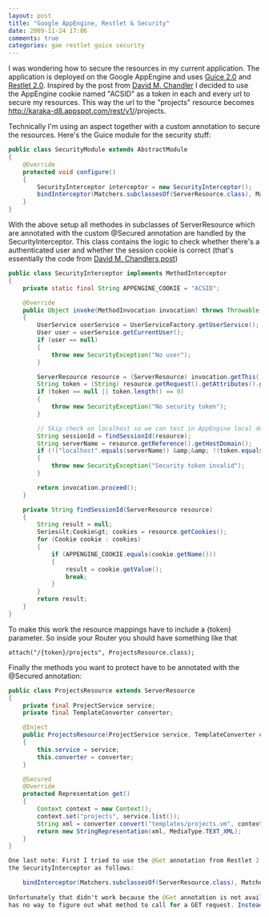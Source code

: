 ```yaml
---
layout: post
title: "Google AppEngine, Restlet & Security"
date: 2009-11-24 17:06
comments: true
categories: gae restlet guice security
---
```

I was wondering how to secure the resources in my current application. The application is deployed on the Google 
AppEngine and uses [Guice 2.0](https://code.google.com/p/google-guice/) and [Restlet 2.0](http://www.restlet.org). 
Inspired by the post from [David M. Chandler](http://turbomanage.wordpress.com/2009/10/07/calling-appengine-securely-from-gwt-with-gwt-dispatch/) I 
decided to use the AppEngine cookie named "ACSID" as a token in each and every url to secure my resources. This way 
the url to the "projects" resource becomes http://karaka-d8.appspot.com/rest/v1/<ACSID>/projects.<!-- more -->

Technically I'm using an aspect together with a custom annotation to secure the resources. Here's the Guice module for 
the security stuff:

``` java
public class SecurityModule extends AbstractModule
{
    @Override
    protected void configure()
    {
        SecurityInterceptor interceptor = new SecurityInterceptor();
        bindInterceptor(Matchers.subclassesOf(ServerResource.class), Matchers.annotatedWith(Secured.class), interceptor);
    }
}
```

With the above setup all methodes in subclasses of ServerResource which are annotated with the custom @Secured 
annotation are handled by the SecurityInterceptor. This class contains the logic to check whether there's a 
authenticated user and whether the session cookie is correct (that's essentially the code from 
[David M. Chandlers post]((http://turbomanage.wordpress.com/2009/10/07/calling-appengine-securely-from-gwt-with-gwt-dispatch/)))

``` java
public class SecurityInterceptor implements MethodInterceptor
{
    private static final String APPENGINE_COOKIE = "ACSID";

    @Override
    public Object invoke(MethodInvocation invocation) throws Throwable
    {
        UserService userService = UserServiceFactory.getUserService();
        User user = userService.getCurrentUser();
        if (user == null)
        {
            throw new SecurityException("No user");
        }

        ServerResource resource = (ServerResource) invocation.getThis();
        String token = (String) resource.getRequest().getAttributes().get("token");
        if (token == null || token.length() == 0)
        {
            throw new SecurityException("No security token");
        }

        // Skip check on localhost so we can test in AppEngine local dev env
        String sessionId = findSessionId(resource);
        String serverName = resource.getReference().getHostDomain();
        if (!("localhost".equals(serverName)) &amp;&amp; !(token.equals(sessionId)))
        {
            throw new SecurityException("Security token invalid");
        }

        return invocation.proceed();
    }

    private String findSessionId(ServerResource resource)
    {
        String result = null;
        Series&lt;Cookie&gt; cookies = resource.getCookies();
        for (Cookie cookie : cookies)
        {
            if (APPENGINE_COOKIE.equals(cookie.getName()))
            {
                result = cookie.getValue();
                break;
            }
        }
        return result;
    }
}
```

To make this work the resource mappings have to include a {token} parameter. So inside your Router you should have 
something like that 

    attach("/{token}/projects", ProjectsResource.class);

Finally the methods you want to protect have to be annotated with the @Secured annotation:

``` java 
public class ProjectsResource extends ServerResource
{
    private final ProjectService service;
    private final TemplateConverter converter;

    @Inject
    public ProjectsResource(ProjectService service, TemplateConverter converter)
    {
        this.service = service;
        this.converter = converter;
    }

    @Secured
    @Override
    protected Representation get()
    {
        Context context = new Context();
        context.set("projects", service.list());
        String xml = converter.convert("templates/projects.vm", context);
        return new StringRepresentation(xml, MediaType.TEXT_XML);
    }
}

One last note: First I tried to use the @Get annotation from Restlet 2.0 instead of a custom annotation and configured 
the SecurityInterceptor as follows:

    bindInterceptor(Matchers.subclassesOf(ServerResource.class), Matchers.annotatedWith(Get.class), interceptor);
    
Unfortunately that didn't work because the @Get annotation is not available in the generated AOP proxy. So Restlet 
has no way to figure out what method to call for a GET request. Instead you have to override the get method.
